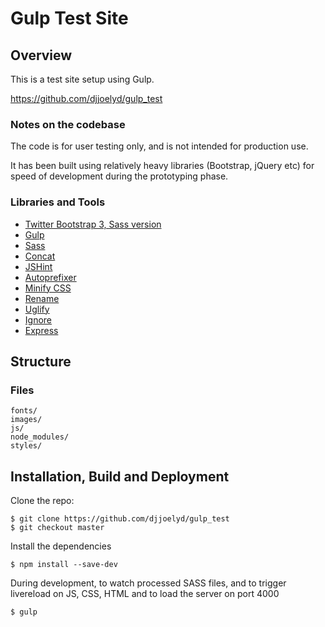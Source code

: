 # Gulp Test Site

## Overview

This is a test site setup using Gulp.

https://github.com/djjoelyd/gulp_test

### Notes on the codebase

The code is for user testing only, and is not intended for production use. 

It has been built using relatively heavy libraries (Bootstrap, jQuery etc) for speed of development during the prototyping phase.

### Libraries and Tools

* [Twitter Bootstrap 3, Sass version](https://github.com/twbs/bootstrap-sass)
* [Gulp](http://gulpjs.com)
* [Sass](https://www.npmjs.com/package/gulp-sass)
* [Concat](https://www.npmjs.com/package/gulp-concat)
* [JSHint](https://www.npmjs.com/package/gulp-jshint)
* [Autoprefixer](https://www.npmjs.com/package/gulp-autoprefixer)
* [Minify CSS](https://www.npmjs.com/package/gulp-minify-css)
* [Rename](https://www.npmjs.com/package/gulp-rename)
* [Uglify](https://www.npmjs.com/package/gulp-uglify)
* [Ignore](https://github.com/robrich/gulp-ignore)
* [Express](https://www.npmjs.com/package/gulp-express)

## Structure

### Files

	fonts/
	images/
	js/
	node_modules/
	styles/

## Installation, Build and Deployment

Clone the repo:

	$ git clone https://github.com/djjoelyd/gulp_test
	$ git checkout master

Install the dependencies

	$ npm install --save-dev

During development, to watch processed SASS files, and to trigger livereload on JS, CSS, HTML and to load the server on port 4000

	$ gulp
